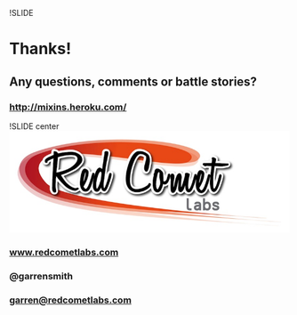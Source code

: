 !SLIDE
# Thanks!
## Any questions, comments or battle stories?
### http://mixins.heroku.com/


!SLIDE center
![logo](logo.jpg)
### www.redcometlabs.com
### @garrensmith
### garren@redcometlabs.com

